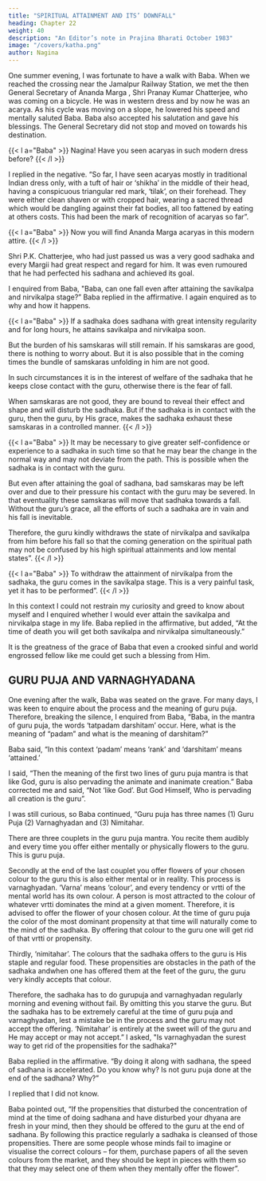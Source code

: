 ```yaml
---
title: "SPIRITUAL ATTAINMENT AND ITS’ DOWNFALL"
heading: Chapter 22
weight: 40
description: "An Editor’s note in Prajina Bharati October 1983"
image: "/covers/katha.png"
author: Nagina
---
```




One summer evening, I was fortunate to have a walk with Baba. When we reached the crossing near the Jamalpur Railway Station, we met the then General Secretary of Ananda Marga , Shri Pranay Kumar Chatterjee, who was coming on a
bicycle. He was in western dress and by now he was an acarya. As his cycle was
moving on a slope, he lowered his speed and mentally saluted Baba. Baba also
accepted his salutation and gave his blessings. The General Secretary did not stop and
moved on towards his destination.

{{< l a="Baba" >}}
Nagina! Have you seen acaryas in such modern dress before?
{{< /l  >}}

I replied in the negative. “So far, I have seen acaryas mostly in traditional Indian
dress only, with a tuft of hair or ‘shikha’ in the middle of their head, having a
conspicuous triangular red mark, ‘tilak’, on their forehead. They were either clean
shaven or with cropped hair, wearing a sacred thread which would be dangling against
their fat bodies, all too fattened by eating at others costs. This had been the mark of
recognition of acaryas so far”.

{{< l a="Baba" >}}
Now you will find Ananda Marga acaryas in this modern attire.
{{< /l >}}

Shri P.K. Chatterjee, who had just passed us was a very good sadhaka and every Margii had great respect and regard for him. It was even rumoured that he had perfected his sadhana and achieved its goal.


I enquired from Baba, "Baba, can one fall even after attaining the savikalpa and nirvikalpa stage?”
Baba replied in the affirmative.
I again enquired as to why and how it happens.

{{< l a="Baba" >}}
If a sadhaka does sadhana with great intensity regularity and for long hours, he attains savikalpa and nirvikalpa soon. 

But the burden of his samskaras will still remain. If his samskaras are good, there is nothing to worry about. But it is also
possible that in the coming times the bundle of samskaras unfolding in him are not good.

In such circumstances it is in the interest of welfare of the sadhaka that he keeps close contact with the guru, otherwise there is the fear of fall.

When samskaras are not good, they are bound to reveal their effect and shape and will disturb the sadhaka. But if the sadhaka is in contact with the guru, then the guru, by His grace, makes the sadhaka exhaust these
samskaras in a controlled manner. 
{{< /l >}}

{{< l a="Baba" >}}
It may be necessary to give greater self-confidence or experience to a sadhaka in such time so that he may bear the change in the normal way and may not deviate from the path. This is possible when the sadhaka is in contact with the guru. 

But even after attaining the goal of sadhana, bad samskaras may be left over and due to their pressure his contact with the guru may be severed. In that eventuality these samskaras will move that sadhaka towards a fall. Without the guru’s grace, all
the efforts of such a sadhaka are in vain and his fall is inevitable. 

Therefore, the guru kindly withdraws the state of nirvikalpa and savikalpa from him before his fall so that the coming generation on the spiritual path may not be confused by his high spiritual attainments and low mental states”.
{{< /l >}}

{{< l a="Baba" >}}
To withdraw the attainment of nirvikalpa from the sadhaka, the guru comes in the savikalpa stage. This is a very painful task, yet it has to be performed”.
{{< /l >}}


In this context I could not restrain my curiosity and greed to know about myself
and I enquired whether I would ever attain the savikalpa and nirvikalpa stage in my life.
Baba replied in the affirmative, but added, “At the time of death you will get both
savikalpa and nirvikalpa simultaneously.”

It is the greatness of the grace of Baba that even a crooked sinful and world engrossed fellow like me could get such a blessing from Him.

## GURU PUJA AND VARNAGHYADANA

One evening after the walk, Baba was seated on the grave. For many days, I was keen to enquire about the process and the meaning of guru puja. Therefore, breaking the silence, I enquired from Baba, “Baba, in the mantra of guru puja, the words ‘tatpadam darshitam’ occur. Here, what is the meaning of “padam” and what is the meaning of darshitam?”

Baba said, “In this context ‘padam’ means ‘rank’ and ‘darshitam’ means ‘attained.’

I said, “Then the meaning of the first two lines of guru puja mantra is that like God, guru is also pervading the animate and inanimate creation.” Baba corrected me and said, “Not ‘like God’. But God Himself, Who is
pervading all creation is the guru”.

I was still curious, so Baba continued, “Guru puja has three names (1) Guru
Puja (2) Varnaghyadan and (3) Nimitahar.

There are three couplets in the guru puja mantra. You recite them audibly and every time you offer either mentally or physically flowers to the guru. This is guru puja.

Secondly at the end of the last couplet you offer flowers of your chosen colour to the
guru this is also either mental or in reality. This process is varnaghyadan.
‘Varna’ means ‘colour’, and every tendency or vrtti of the mental world has its
own colour. A person is most attracted to the colour of whatever vrtti dominates the
mind at a given moment. Therefore, it is advised to offer the flower of your chosen
colour. At the time of guru puja the color of the most dominant propensity at that time
will naturally come to the mind of the sadhaka. By offering that colour to the guru one
will get rid of that vrtti or propensity.

Thirdly, ‘nimitahar’. The colours that the sadhaka offers to the guru is His staple and regular food. These propensities are obstacles in the path of the sadhaka andwhen one has offered them at the feet of the guru, the guru very kindly accepts that
colour. 

Therefore, the sadhaka has to do gurupuja and varnaghyadan regularly morning and evening without fail. By omitting this you starve the guru. But the sadhaka has to be extremely careful at the time of guru puja and varnaghyadan, lest a mistake be in the process and the guru may not accept the offering. ‘Nimitahar’ is entirely at the
sweet will of the guru and He may accept or may not accept.”
I asked, "Is varnaghyadan the surest way to get rid of the propensities for the
sadhaka?"

Baba replied in the affirmative. “By doing it along with sadhana, the speed of sadhana is accelerated. Do you know why? Is not guru puja done at the end of the sadhana? Why?”

I replied that I did not know.

Baba pointed out, “If the propensities that disturbed the concentration of mind at
the time of doing sadhana and have disturbed your dhyana are fresh in your mind, then
they should be offered to the guru at the end of sadhana. By following this practice
regularly a sadhaka is cleansed of those propensities. There are some people whose
minds fail to imagine or visualise the correct colours – for them, purchase papers of all
the seven colours from the market, and they should be kept in pieces with them so that
they may select one of them when they mentally offer the flower”.


